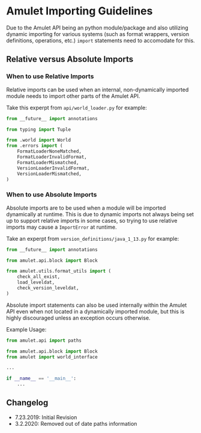 # Amulet Importing Guidelines

Due to the Amulet API being an python module/package and also utilizing dynamic importing for various systems (such as format wrappers, 
version definitions, operations, etc.) `import` statements need to accomodate for this.

## Relative versus Absolute Imports

### When to use Relative Imports
Relative imports can be used when an internal, non-dynamically imported module needs to import other parts of the Amulet API. 

Take this experpt from `api/world_loader.py` for example:
```python
from __future__ import annotations

from typing import Tuple

from .world import World
from .errors import (
    FormatLoaderNoneMatched,
    FormatLoaderInvalidFormat,
    FormatLoaderMismatched,
    VersionLoaderInvalidFormat,
    VersionLoaderMismatched,
)
```

### When to use Absolute Imports
Absolute imports are to be used when a module will be imported dynamically at runtime. This is due to dynamic imports not always being set up to support relative imports in some cases, so trying to use relative imports may cause a `ImportError` at runtime.

Take an experpt from `version_definitions/java_1_13.py` for example:
```python
from __future__ import annotations

from amulet.api.block import Block

from amulet.utils.format_utils import (
    check_all_exist,
    load_leveldat,
    check_version_leveldat,
)
```

Absolute import statements can also be used internally within the Amulet API even when not located in a dynamically imported module, but this is highly discouraged unless an exception occurs otherwise. 

Example Usage:
```python
from amulet.api import paths

from amulet.api.block import Block
from amulet import world_interface

...

if __name__ == '__main__':
    ...
```

## Changelog
- 7.23.2019: Initial Revision
- 3.2.2020: Removed out of date paths information

